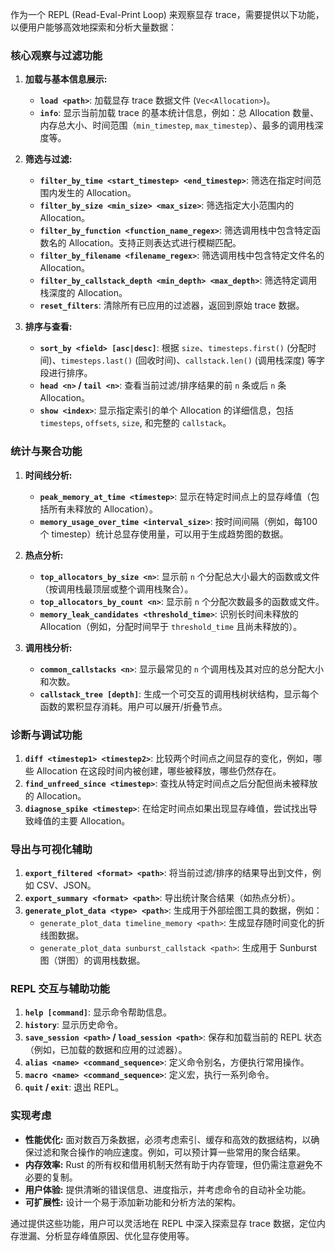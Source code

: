 作为一个 REPL (Read-Eval-Print Loop) 来观察显存 trace，需要提供以下功能，以便用户能够高效地探索和分析大量数据：

### 核心观察与过滤功能

1.  **加载与基本信息展示:**
    * **`load <path>`**: 加载显存 trace 数据文件 (`Vec<Allocation>`)。
    * **`info`**: 显示当前加载 trace 的基本统计信息，例如：总 Allocation 数量、内存总大小、时间范围（`min_timestep`, `max_timestep`）、最多的调用栈深度等。

2.  **筛选与过滤:**
    * **`filter_by_time <start_timestep> <end_timestep>`**: 筛选在指定时间范围内发生的 Allocation。
    * **`filter_by_size <min_size> <max_size>`**: 筛选指定大小范围内的 Allocation。
    * **`filter_by_function <function_name_regex>`**: 筛选调用栈中包含特定函数名的 Allocation。支持正则表达式进行模糊匹配。
    * **`filter_by_filename <filename_regex>`**: 筛选调用栈中包含特定文件名的 Allocation。
    * **`filter_by_callstack_depth <min_depth> <max_depth>`**: 筛选特定调用栈深度的 Allocation。
    * **`reset_filters`**: 清除所有已应用的过滤器，返回到原始 trace 数据。

3.  **排序与查看:**
    * **`sort_by <field> [asc|desc]`**: 根据 `size`、`timesteps.first()` (分配时间)、`timesteps.last()` (回收时间)、`callstack.len()` (调用栈深度) 等字段进行排序。
    * **`head <n>` / `tail <n>`**: 查看当前过滤/排序结果的前 `n` 条或后 `n` 条 Allocation。
    * **`show <index>`**: 显示指定索引的单个 Allocation 的详细信息，包括 `timesteps`, `offsets`, `size`, 和完整的 `callstack`。

### 统计与聚合功能

1.  **时间线分析:**
    * **`peak_memory_at_time <timestep>`**: 显示在特定时间点上的显存峰值（包括所有未释放的 Allocation）。
    * **`memory_usage_over_time <interval_size>`**: 按时间间隔（例如，每100个 timestep）统计总显存使用量，可以用于生成趋势图的数据。

2.  **热点分析:**
    * **`top_allocators_by_size <n>`**: 显示前 `n` 个分配总大小最大的函数或文件（按调用栈最顶层或整个调用栈聚合）。
    * **`top_allocators_by_count <n>`**: 显示前 `n` 个分配次数最多的函数或文件。
    * **`memory_leak_candidates <threshold_time>`**: 识别长时间未释放的 Allocation（例如，分配时间早于 `threshold_time` 且尚未释放的）。

3.  **调用栈分析:**
    * **`common_callstacks <n>`**: 显示最常见的 `n` 个调用栈及其对应的总分配大小和次数。
    * **`callstack_tree [depth]`**: 生成一个可交互的调用栈树状结构，显示每个函数的累积显存消耗。用户可以展开/折叠节点。

### 诊断与调试功能

1.  **`diff <timestep1> <timestep2>`**: 比较两个时间点之间显存的变化，例如，哪些 Allocation 在这段时间内被创建，哪些被释放，哪些仍然存在。
2.  **`find_unfreed_since <timestep>`**: 查找从特定时间点之后分配但尚未被释放的 Allocation。
3.  **`diagnose_spike <timestep>`**: 在给定时间点如果出现显存峰值，尝试找出导致峰值的主要 Allocation。

### 导出与可视化辅助

1.  **`export_filtered <format> <path>`**: 将当前过滤/排序的结果导出到文件，例如 CSV、JSON。
2.  **`export_summary <format> <path>`**: 导出统计聚合结果（如热点分析）。
3.  **`generate_plot_data <type> <path>`**: 生成用于外部绘图工具的数据，例如：
    * `generate_plot_data timeline_memory <path>`: 生成显存随时间变化的折线图数据。
    * `generate_plot_data sunburst_callstack <path>`: 生成用于 Sunburst 图（饼图）的调用栈数据。

### REPL 交互与辅助功能

1.  **`help [command]`**: 显示命令帮助信息。
2.  **`history`**: 显示历史命令。
3.  **`save_session <path>` / `load_session <path>`**: 保存和加载当前的 REPL 状态（例如，已加载的数据和应用的过滤器）。
4.  **`alias <name> <command_sequence>`**: 定义命令别名，方便执行常用操作。
5.  **`macro <name> <command_sequence>`**: 定义宏，执行一系列命令。
6.  **`quit` / `exit`**: 退出 REPL。

### 实现考虑

* **性能优化:** 面对数百万条数据，必须考虑索引、缓存和高效的数据结构，以确保过滤和聚合操作的响应速度。例如，可以预计算一些常用的聚合结果。
* **内存效率:** Rust 的所有权和借用机制天然有助于内存管理，但仍需注意避免不必要的复制。
* **用户体验:** 提供清晰的错误信息、进度指示，并考虑命令的自动补全功能。
* **可扩展性:** 设计一个易于添加新功能和分析方法的架构。

通过提供这些功能，用户可以灵活地在 REPL 中深入探索显存 trace 数据，定位内存泄漏、分析显存峰值原因、优化显存使用等。